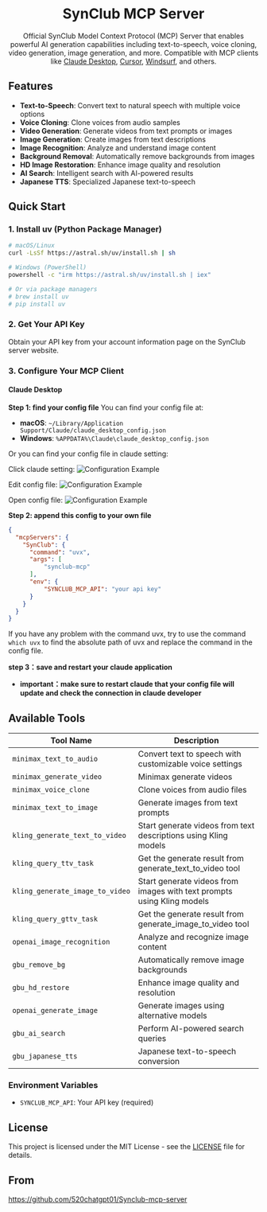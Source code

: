 <h1 align="center">SynClub MCP Server</h1>

<p align="center">
  Official SynClub Model Context Protocol (MCP) Server that enables powerful AI generation capabilities including text-to-speech, voice cloning, video generation, image generation, and more. Compatible with MCP clients like <a href="https://www.anthropic.com/claude">Claude Desktop</a>, <a href="https://www.cursor.so">Cursor</a>, <a href="https://codeium.com/windsurf">Windsurf</a>, and others.
</p>

## Features

-  **Text-to-Speech**: Convert text to natural speech with multiple voice options
-  **Voice Cloning**: Clone voices from audio samples
-  **Video Generation**: Generate videos from text prompts or images
-  **Image Generation**: Create images from text descriptions
-  **Image Recognition**: Analyze and understand image content
-  **Background Removal**: Automatically remove backgrounds from images
-  **HD Image Restoration**: Enhance image quality and resolution
-  **AI Search**: Intelligent search with AI-powered results
-  **Japanese TTS**: Specialized Japanese text-to-speech

## Quick Start

### 1. Install uv (Python Package Manager)

```bash
# macOS/Linux
curl -LsSf https://astral.sh/uv/install.sh | sh

# Windows (PowerShell)
powershell -c "irm https://astral.sh/uv/install.sh | iex"

# Or via package managers
# brew install uv
# pip install uv
```

### 2. Get Your API Key

Obtain your API key from your account information page on the SynClub server website.

### 3. Configure Your MCP Client

#### Claude Desktop

**Step 1: find your config file**
You can find your config file at:
- **macOS**: `~/Library/Application Support/Claude/claude_desktop_config.json`
- **Windows**: `%APPDATA%\Claude\claude_desktop_config.json`

Or you can find your config file in claude setting:

Click claude setting:
![Configuration Example](image/a573ab2ed4900d8b2478b6d5b91f78e0.jpg)

Edit config file:
![Configuration Example](image/7e790df2aefa5dee0aeb40735ac12124.jpg)

Open config file:
![Configuration Example](image/ccdfa55185c0f5f4d07a6b7fdf93c0d6.jpg)

**Step 2: append this config to your own file**

```json
{
  "mcpServers": {
    "SynClub": {
      "command": "uvx",
      "args": [
          "synclub-mcp"
      ],
      "env": {
          "SYNCLUB_MCP_API": "your api key"
      }
    }
  }
}
```

If you have any problem with the command uvx, try to use the command `which uvx` to find the absolute path of uvx and replace the command in the config file.

**step 3：save and restart your claude application**
- **important：make sure to restart claude that your config file will update and check the connection in claude developer**

##  Available Tools

| Tool Name | Description |
|-----------|-------------|
| `minimax_text_to_audio` | Convert text to speech with customizable voice settings |
| `minimax_generate_video` | Minimax generate videos | Free |
| `minimax_voice_clone` | Clone voices from audio files |
| `minimax_text_to_image` | Generate images from text prompts |
| `kling_generate_text_to_video` | Start generate videos from text descriptions using Kling models|
| `kling_query_ttv_task` | Get the generate result from generate_text_to_video tool|
| `kling_generate_image_to_video` | Start generate videos from images with text prompts using Kling models|
| `kling_query_gttv_task` | Get the generate result from generate_image_to_video tool|
| `openai_image_recognition` | Analyze and recognize image content |
| `gbu_remove_bg` | Automatically remove image backgrounds | Free |
| `gbu_hd_restore` | Enhance image quality and resolution | Free |
| `openai_generate_image` | Generate images using alternative models |
| `gbu_ai_search` | Perform AI-powered search queries |
| `gbu_japanese_tts` | Japanese text-to-speech conversion |

### Environment Variables

- `SYNCLUB_MCP_API`: Your API key (required)

## License

This project is licensed under the MIT License - see the [LICENSE](LICENSE) file for details.

## From
https://github.com/520chatgpt01/Synclub-mcp-server